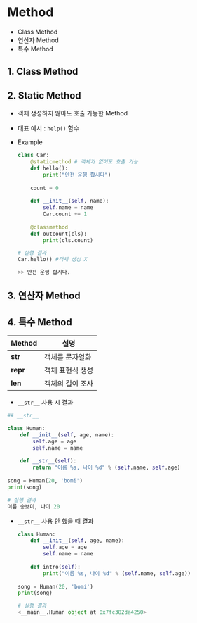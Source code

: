 # Method

- Class Method
- 연산자 Method
- 특수 Method



## 1. Class Method



## 2. Static Method

 - 객체 생성하지 않아도 호출 가능한 Method

 - 대표 예시 : `help()` 함수

 - Example

   ```python
   class Car:
       @staticmethod # 객체가 없어도 호출 가능
       def hello(): 
           print("안전 운행 합시다")
       
       count = 0
       
       def __init__(self, name):
           self.name = name
           Car.count += 1
           
       @classmethod
       def outcount(cls):
           print(cls.count)
   ```

   ```python
   # 실행 결과
   Car.hello() #객체 생성 X
   
   >> 안전 운행 합시다.
   ```

   

## 3. 연산자 Method



## 4. 특수 Method

| Method  | 설명 |
| ------- | ---- |
| __str__ | 객체를 문자열화     |
| __repr__ |  객체 표현식 생성 |
| __len__ | 객체의 길이 조사 |

- `__str__` 사용 시 결과

```python
## __str__

class Human:
    def __init__(self, age, name):
        self.age = age
        self.name = name
    
    def __str__(self):
        return "이름 %s, 나이 %d" % (self.name, self.age)
      
song = Human(20, 'bomi')
print(song)
```

```python
# 실행 결과
이름 송보미, 나이 20
```



* `__str__` 사용 안 했을 때 결과

  ```python
  class Human:
      def __init__(self, age, name):
          self.age = age
          self.name = name
          
      def intro(self):
          print("이름 %s, 나이 %d" % (self.name, self.age))
          
  song = Human(20, 'bomi')
  print(song)
  ```

  ```python
  # 실행 결과
  <__main__.Human object at 0x7fc382da4250>
  ```

  